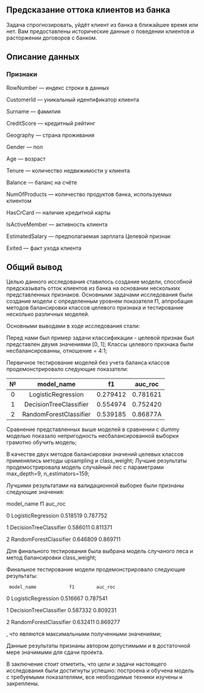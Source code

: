 
## Предсказание оттока клиентов из банка

Задача спрогнозировать, уйдёт клиент из банка в ближайшее время или нет. Вам предоставлены исторические данные о поведении клиентов и расторжении договоров с банком.

## Описание данных

### Признаки

RowNumber — индекс строки в данных

CustomerId — уникальный идентификатор клиента

Surname — фамилия

CreditScore — кредитный рейтинг

Geography — страна проживания 

Gender — пол

Age — возраст

Tenure — количество недвижимости у клиента

Balance — баланс на счёте

NumOfProducts — количество продуктов банка, используемых клиентом

HasCrCard — наличие кредитной карты

IsActiveMember — активность клиента

EstimatedSalary — предполагаемая зарплата Целевой признак

Exited — факт ухода клиента

## Общий вывод

Целью данного исследования ставилось создание модели, способной предсказывать отток клиентов из банка на основании нескольких представленных признаков. Основными задачами исследования были создание модели с определенным уровнем показателя f1, аппробация методов балансировки классов целевого признака и тестирование несколько различных моделей.

Основными выводами в ходе исследования стали:

Перед нами был пример задачи классификации - целевой признак был представлен двумя значениями [0, 1]; Классы целевого признака были несбалансированны, отношение = 4:1; 

Первичное тестирование моделей без учета баланса классов продемонстрировало следующие показатели:


|№|model_name	              |f1     |auc_roc|
|:-: |:-: | :-: |:-:|
|0 |LogisticRegression     |0.279412 |0.781621| 
|1 |DecisionTreeClassifier |0.554974 |0.752420 |
|2| RandomForestClassifier |0.539185 |0.86877A|

Сравнение представленных выше моделей в сравнении с dummy моделью показало непригодность несбалансированной выборки грамотно обучить модель;

В качестве двух методов балансировки значений целевых классов применялись методы upsampling и class_weight; Лучшие результаты продемострировала модель случайный лес с параметрами max_depth=9, n_estimators=159; 

Лучшими результатами на валидационной выборке были признаны следующие значения:

  model_name	           f1	     auc_roc

0 LogisticRegression 0.518519 0.787752 

1 DecisionTreeClassifier 0.586011 0.811371 

2 RandomForestClassifier 0.646809 0.869711

Для финального тестирования была выбрана модель случаного леса и метод балансировки class_weight;

Финальное тестирование модели продемонстрировало следующие результаты:

     model_name	           f1	     auc_roc
     
0 LogisticRegression     0.516667 0.787541 

1 DecisionTreeClassifier 0.587332 0.809231 

2 RandomForestClassifier 0.632411 0.869277

, что являются максимальными полученными значениями;

Данные результаты признаны автором допустимыми и в достаточной мере значимыми для сдачи проекта.

В заключение стоит отметить, что цели и задачи настоящего исследования были достигнуты успешно: построена и обучена модель с требуемыми показателями, все необходимые техники изучены и закреплены.

